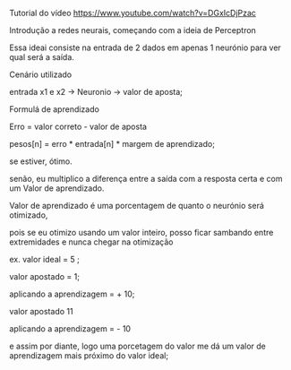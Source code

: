
Tutorial do vídeo https://www.youtube.com/watch?v=DGxIcDjPzac

Introdução a redes neurais, começando com a ideia de Perceptron

Essa ideai consiste na entrada de 2 dados em apenas 1 neurónio para ver qual será a saída.

Cenário utilizado

entrada x1 e x2 -> Neuronio -> valor de aposta;

Formulá de aprendizado

Erro = valor correto - valor de aposta

pesos[n] = erro * entrada[n] * margem de aprendizado;


se estiver, ótimo.

senão, eu multiplico a diferença entre a saída com a resposta certa e com um Valor de aprendizado.


Valor de aprendizado é uma porcentagem de quanto o neurónio será otimizado, 

pois se eu otimizo usando um valor inteiro, posso ficar sambando entre extremidades e nunca chegar na otimização

ex.  valor ideal = 5 ;

   valor apostado = 1;

   aplicando a aprendizagem = + 10;

   valor apostado 11

   aplicando a aprendizagem = - 10

   e assim por diante, logo uma porcetagem do valor me dá um valor de aprendizagem mais próximo do valor ideal;


